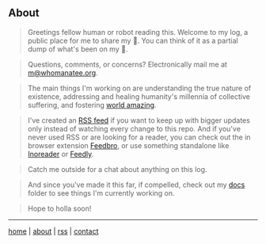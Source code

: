 ## About
> Greetings fellow human or robot reading this. Welcome to my log, a public place for me to share my 💩. You can think of it as a partial dump of what's been on my 🧠.

> Questions, comments, or concerns? Electronically mail me at m@whomanatee.org.

> The main things I'm working on are understanding the true nature of existence, addressing and healing humanity's millennia of collective suffering, and fostering [world amazing](https://worldamazing.org).

> I've created an [RSS feed](https://raw.githubusercontent.com/beakbahama/log/refs/heads/main/feed.xml) if you want to keep up with bigger updates only instead of watching every change to this repo. And if you've never used RSS or are looking for a reader, you can check out the in browser extension [Feedbro](https://nodetics.com/feedbro/), or use something standalone like [Inoreader](https://www.inoreader.com) or [Feedly](https://feedly.com/).

> Catch me outside for a chat about anything on this log.

> And since you've made it this far, if compelled, check out my [docs](/docs) folder to see things I'm currently working on.

> Hope to holla soon!

---
[home](https://github.com/beakbahama/log/blob/main/README.md)
| [about](/about.md)
| [rss](https://raw.githubusercontent.com/beakbahama/log/refs/heads/main/feed.xml)
| [contact](mailto:m@whomanatee.org) 
